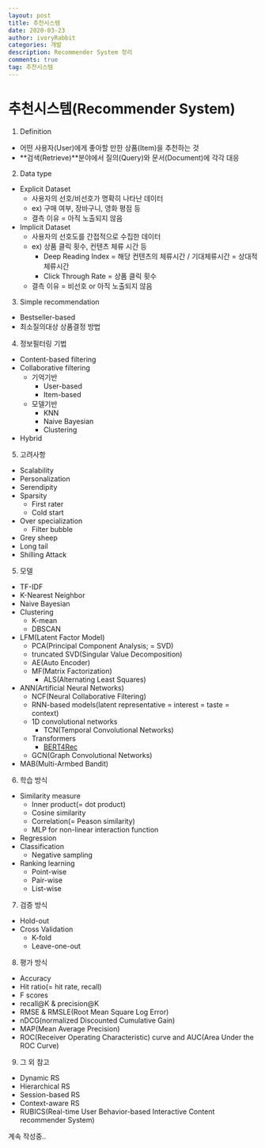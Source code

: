 ```yaml
---
layout: post
title: 추천시스템
date: 2020-03-23
author: ivoryRabbit
categories: 개발
description: Recommender System 정리
comments: true
tag: 추천시스템
---
```


# 추천시스템(Recommender System)

1. Definition
  - 어떤 사용자(User)에게 좋아할 만한 상품(Item)을 추천하는 것
  - **검색(Retrieve)**분야에서 질의(Query)와 문서(Document)에 각각 대응

2. Data type
  - Explicit Dataset
    - 사용자의 선호/비선호가 명확히 나타난 데이터
    - ex) 구매 여부, 장바구니, 영화 평점 등
    - 결측 이유 = 아직 노출되지 않음
  - Implicit Dataset
    - 사용자의 선호도를 간접적으로 수집한 데이터
    - ex) 상품 클릭 횟수, 컨텐츠 체류 시간 등
      - Deep Reading Index = 해당 컨텐츠의 체류시간 / 기대체류시간 = 상대적 체류시간
      - Click Through Rate = 상품 클릭 횟수
    - 결측 이유 = 비선호 or 아직 노출되지 않음
 
3. Simple recommendation
  - Bestseller-based
  - 최소질의대상 상품결정 방법
  
4. 정보필터링 기법
  - Content-based filtering
  - Collaborative filtering
    - 기억기반
      - User-based
      - Item-based
    - 모델기반
      - KNN
      - Naive Bayesian
      - Clustering
  - Hybrid
  
5. 고려사항
  - Scalability
  - Personalization
  - Serendipity
  - Sparsity
    - First rater
    - Cold start
  - Over specialization
    - Filter bubble
  - Grey sheep
  - Long tail
  - Shilling Attack
 
5. 모델
  - TF-IDF
  - K-Nearest Neighbor
  - Naive Bayesian
  - Clustering
    - K-mean
    - DBSCAN
  - LFM(Latent Factor Model)
    - PCA(Principal Component Analysis; = SVD)
    - truncated SVD(Singular Value Decomposition)
    - AE(Auto Encoder)
    - MF(Matrix Factorization)
      - ALS(Alternating Least Squares)
  - ANN(Artificial Neural Networks)
    - NCF(Neural Collaborative Filtering)
    - RNN-based models(latent representative = interest = taste = context)
    - 1D convolutional networks
      - TCN(Temporal Convolutional Networks)
    - Transformers
      - [BERT4Rec](https://arxiv.org/abs/1904.06690)
    - GCN(Graph Convolutional Networks)
  - MAB(Multi-Armbed Bandit)

6. 학습 방식
  - Similarity measure
    - Inner product(= dot product)
    - Cosine similarity
    - Correlation(= Peason similarity)
    - MLP for non-linear interaction function
  - Regression
  - Classification
    - Negative sampling
  - Ranking learning
    - Point-wise
    - Pair-wise
    - List-wise

7. 검증 방식
  - Hold-out
  - Cross Validation
    - K-fold
    - Leave-one-out

8. 평가 방식
  - Accuracy
  - Hit ratio(= hit rate, recall)
  - F scores
  - recall@K & precision@K
  - RMSE & RMSLE(Root Mean Square Log Error)
  - nDCG(normalized Discounted Cumulative Gain)
  - MAP(Mean Average Precision)
  - ROC(Receiver Operating Characteristic) curve and AUC(Area Under the ROC Curve)
  
9. 그 외 참고
  - Dynamic RS
  - Hierarchical RS
  - Session-based RS
  - Context-aware RS
  - RUBICS(Real-time User Behavior-based Interactive Content recommender System)

계속 작성중..
